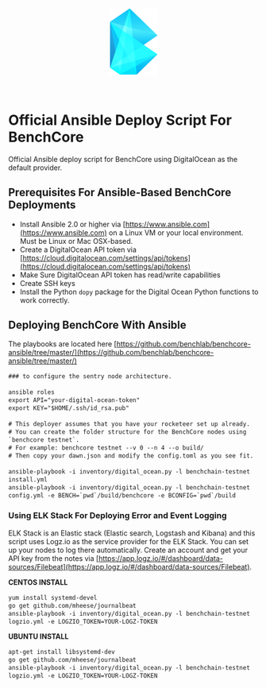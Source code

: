 <p align="center">
  <img src="https://github.com/benchlab/benchx-media/raw/master/bench-logo.png" width="100px" alt="Bench Logo"/>
</p> <br>

# Official Ansible Deploy Script For BenchCore
Official Ansible deploy script for BenchCore using DigitalOcean as the default provider.

## Prerequisites For Ansible-Based BenchCore Deployments 
- Install Ansible 2.0 or higher via [https://www.ansible.com](https://www.ansible.com) on a Linux VM or your local environment. Must be Linux or Mac OSX-based.
- Create a DigitalOcean API token via [https://cloud.digitalocean.com/settings/api/tokens](https://cloud.digitalocean.com/settings/api/tokens)
- Make Sure DigitalOcean API token has read/write capabilities
- Create SSH keys
- Install the Python `dopy` package for the Digital Ocean Python functions to work correctly.

## Deploying BenchCore With Ansible

The playbooks are located here [https://github.com/benchlab/benchcore-ansible/tree/master/](https://github.com/benchlab/benchcore-ansible/tree/master/)

```
### to configure the sentry node architecture.

ansible roles
export API="your-digital-ocean-token"
export KEY="$HOME/.ssh/id_rsa.pub"

# This deployer assumes that you have your rocketeer set up already.
# You can create the folder structure for the BenchCore nodes using `benchcore testnet`.
# For example: benchcore testnet --v 0 --n 4 --o build/
# Then copy your dawn.json and modify the config.toml as you see fit.

ansible-playbook -i inventory/digital_ocean.py -l benchchain-testnet install.yml
ansible-playbook -i inventory/digital_ocean.py -l benchchain-testnet config.yml -e BENCH=`pwd`/build/benchcore -e BCONFIG=`pwd`/build

```

### Using ELK Stack For Deploying Error and Event Logging 

ELK Stack is an Elastic stack (Elastic search, Logstash and Kibana) and this script uses Logz.io as the service provider for the ELK Stack. You can set up your nodes to log there automatically. Create an account and get your API key from the notes via [https://app.logz.io/#/dashboard/data-sources/Filebeat](https://app.logz.io/#/dashboard/data-sources/Filebeat).

**CENTOS INSTALL**
```
yum install systemd-devel
go get github.com/mheese/journalbeat
ansible-playbook -i inventory/digital_ocean.py -l benchchain-testnet logzio.yml -e LOGZIO_TOKEN=YOUR-LOGZ-TOKEN
```

**UBUNTU INSTALL**
```
apt-get install libsystemd-dev
go get github.com/mheese/journalbeat
ansible-playbook -i inventory/digital_ocean.py -l benchchain-testnet logzio.yml -e LOGZIO_TOKEN=YOUR-LOGZ-TOKEN
```

